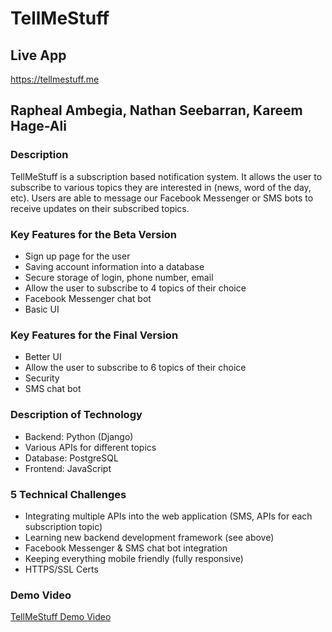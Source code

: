 # TellMeStuff

## Live App
<https://tellmestuff.me>

## Rapheal Ambegia, Nathan Seebarran, Kareem Hage-Ali

### Description

TellMeStuff is a subscription based notification system. It allows the user to subscribe to various topics they are interested in (news, word of the day, etc). Users are able to message our Facebook Messenger or SMS bots to receive updates on their subscribed topics. 

### Key Features for the Beta Version 

- Sign up page for the user
- Saving account information into a database
- Secure storage of login, phone number, email
- Allow the user to subscribe to 4 topics of their choice
- Facebook Messenger chat bot
- Basic UI

### Key Features for the Final Version 

- Better UI
- Allow the user to subscribe to 6 topics of their choice
- Security
- SMS chat bot

### Description of Technology 

- Backend: Python (Django)
- Various APIs for different topics
- Database: PostgreSQL
- Frontend: JavaScript

### 5 Technical Challenges

- Integrating multiple APIs into the web application (SMS, APIs for each subscription topic)
- Learning new backend development framework (see above)
- Facebook Messenger & SMS chat bot integration
- Keeping everything mobile friendly (fully responsive)
- HTTPS/SSL Certs


### Demo Video

[TellMeStuff Demo Video](https://youtu.be/Z2YZP2gkRAQ)
